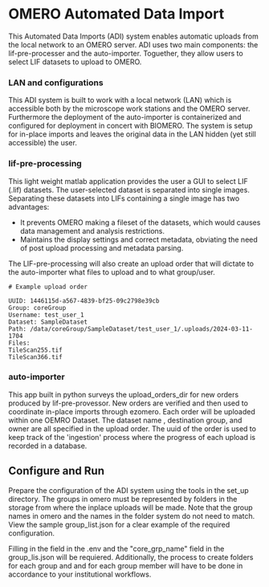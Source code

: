 # OMERO Automated Data Import

This Automated Data Imports (ADI) system enables automatic uploads from the local network to an OMERO server. ADI uses two main components: the lif-pre-processer and the auto-importer. Toguether, they allow users to select LIF datasets to upload to OMERO.


### LAN and configurations
This ADI system is built to work with a local network (LAN) which is accessible both by the microscope work stations and the OMERO server. Furthermore the deployment of the auto-importer is containerized and configured for deployment in concert with BIOMERO. The system is setup for in-place imports and leaves the original data in the LAN hidden (yet still accessible) the user. 

### lif-pre-processing
This light weight matlab application provides the user a GUI to select LIF (.lif) datasets. The user-selected dataset is separated into single images. Separating these datasets into LIFs containing a single image has two advantages: 
- It prevents OMERO making a fileset of the datasets, which would causes data management and analysis restrictions.
- Maintains the display settings and correct metadata, obviating the need of post upload processing and metadata parsing.

The LIF-pre-processing will also create an upload order that will dictate to the auto-importer what files to upload and to what group/user.

```
# Example upload order

UUID: 1446115d-a567-4839-bf25-09c2798e39cb
Group: coreGroup
Username: test_user_1
Dataset: SampleDataset
Path: /data/coreGroup/SampleDataset/test_user_1/.uploads/2024-03-11-1704
Files: 
TileScan255.tif
TileScan366.tif
```

### auto-importer
This app built in python surveys the upload_orders_dir for new orders produced by lif-pre-provessor. New orders are verified and then used to coordinate in-place imports through ezomero. Each order will be uploaded within one OEMRO Dataset. The dataset name , destination group, and owner are all specified in the upload order. The uuid of the order is used to keep track of the 'ingestion' process where the progress of each upload is recorded in a database.

## Configure and Run
Prepare the configuration of the ADI system using the tools in the set_up directory. The groups in omero must be represented by folders in the storage from where the inplace uploads will be made. Note that the group names in omero and the names in the folder system do not need to match. View the sample group_list.json for a clear example of the required configuration.

Filling in the field  in the .env and the "core_grp_name" field in the group_lis.json will be requiered. Additionally, the process to create folders for each group and and for each group member will have to be done in accordance to your institutional workflows.
